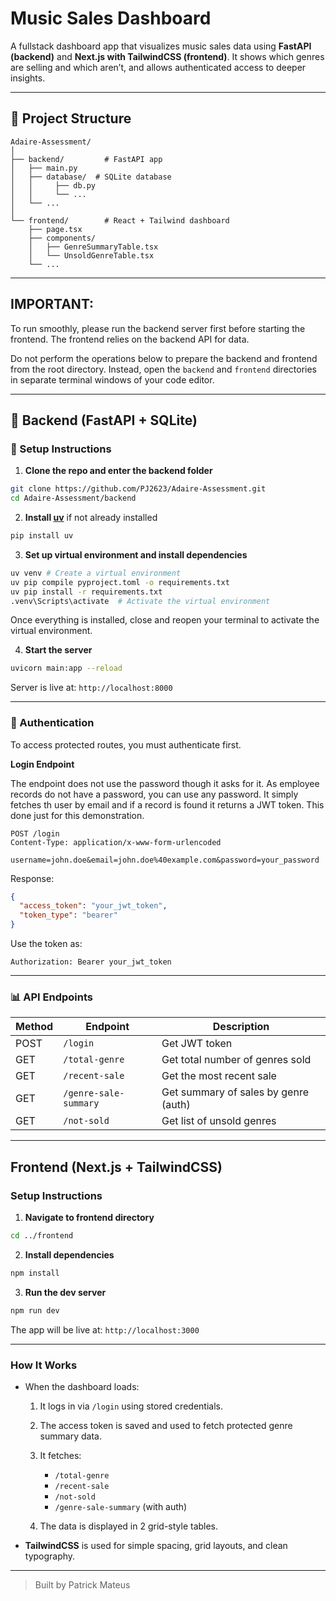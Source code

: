# Music Sales Dashboard

A fullstack dashboard app that visualizes music sales data using **FastAPI (backend)** and **Next.js with TailwindCSS (frontend)**. It shows which genres are selling and which aren’t, and allows authenticated access to deeper insights.

---

## 📁 Project Structure

```
Adaire-Assessment/
│
├── backend/         # FastAPI app
│   ├── main.py
│   ├── database/  # SQLite database
│   │     ├── db.py
│   │     └── ...
│   └── ...
│
└── frontend/        # React + Tailwind dashboard
    ├── page.tsx
    ├── components/
    │   ├── GenreSummaryTable.tsx
    │   └── UnsoldGenreTable.tsx
    └── ...
```

---

## IMPORTANT:

To run smoothly, please run the backend server first before starting the frontend. The frontend relies on the backend API for data.

Do not perform the operations below to prepare the backend and frontend from the root directory.
Instead, open the `backend` and `frontend` directories in separate terminal windows of your code editor.

---

## 🚀 Backend (FastAPI + SQLite)

### 🔧 Setup Instructions

1. **Clone the repo and enter the backend folder**

```bash
git clone https://github.com/PJ2623/Adaire-Assessment.git
cd Adaire-Assessment/backend
```

2. **Install [uv](https://github.com/astral-sh/uv)** if not already installed

```bash
pip install uv
```

3. **Set up virtual environment and install dependencies**
```bash
uv venv # Create a virtual environment 
uv pip compile pyproject.toml -o requirements.txt
uv pip install -r requirements.txt
.venv\Scripts\activate  # Activate the virtual environment
```

Once everything is installed, close and reopen your terminal to activate the virtual environment.

4. **Start the server**

```bash
uvicorn main:app --reload
```

Server is live at: `http://localhost:8000`

---

### 🔐 Authentication

To access protected routes, you must authenticate first.

**Login Endpoint**

The endpoint does not use the password though it asks for it. As employee records do not have a password, you can use any password.
It simply fetches th user by email and if a record is found it returns a JWT token. This done just for this demonstration.

```http
POST /login
Content-Type: application/x-www-form-urlencoded

username=john.doe&email=john.doe%40example.com&password=your_password
```

Response:

```json
{
  "access_token": "your_jwt_token",
  "token_type": "bearer"
}
```

Use the token as:

```
Authorization: Bearer your_jwt_token
```

---

### 📊 API Endpoints

| Method | Endpoint              | Description                          |
| ------ | --------------------- | ------------------------------------ |
| POST   | `/login`              | Get JWT token                        |
| GET    | `/total-genre`        | Get total number of genres sold      |
| GET    | `/recent-sale`        | Get the most recent sale             |
| GET    | `/genre-sale-summary` | Get summary of sales by genre (auth) |
| GET    | `/not-sold`           | Get list of unsold genres            |

---

## Frontend (Next.js + TailwindCSS)

### Setup Instructions

1. **Navigate to frontend directory**

```bash
cd ../frontend
```

2. **Install dependencies**
```bash
npm install
```

3. **Run the dev server**
```bash
npm run dev
```

The app will be live at: `http://localhost:3000`

---

### How It Works

* When the dashboard loads:

  1. It logs in via `/login` using stored credentials.
  2. The access token is saved and used to fetch protected genre summary data.
  3. It fetches:

     * `/total-genre`
     * `/recent-sale`
     * `/not-sold`
     * `/genre-sale-summary` (with auth)
  4. The data is displayed in 2 grid-style tables.

* **TailwindCSS** is used for simple spacing, grid layouts, and clean typography.

---

> Built by Patrick Mateus
